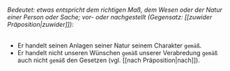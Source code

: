 ###### Bedeutet: etwas entspricht dem richtigen Maß, dem Wesen oder der Natur einer Person oder Sache; vor- oder nachgestellt (Gegensatz: [[zuwider Präposition|zuwider]]):

- Er handelt seinen Anlagen 
           seiner Natur
           seinem Charakter `gemäß`.
- Er handelt nicht unseren Wünschen `gemäß`
             unserer Verabredung `gemäß`
		     auch nicht `gemäß` den Gesetzen (vgl. [[nach Präposition|nach]]).

